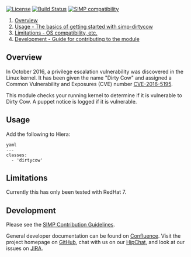 [![License](http://img.shields.io/:license-apache-blue.svg)](http://www.apache.org/licenses/LICENSE-2.0.html) [![Build Status](https://travis-ci.org/simp/pupmod-simp-dirtycow.svg)](https://travis-ci.org/simp/pupmod-simp-dirtycow) [![SIMP compatibility](https://img.shields.io/badge/SIMP%20compatibility-4.2.*%2F5.1.*-orange.svg)](https://img.shields.io/badge/SIMP%20compatibility-4.2.*%2F5.1.*-orange.svg)

1. [Overview](#overview)
2. [Usage - The basics of getting started with simp-dirtycow](#usage)
3. [Limitations - OS compatibility, etc.](#limitations)
4. [Development - Guide for contributing to the module](#development)

## Overview

In October 2016, a privilege escalation vulnerability was discovered 
in the Linux kernel.  It has been given the name "Dirty Cow" and 
assigned a Common Vulnerability and Exposures (CVE) number
[CVE-2016-5195](http://cve.mitre.org/cgi-bin/cvename.cgi?name=CVE-2016-5195).

This module checks your running kernel to determine if it is vulnerable
to Dirty Cow.  A puppet notice is logged if it is vulnerable.

## Usage

Add the following to Hiera:

```
yaml
---
classes:
  - 'dirtycow'
```

## Limitations

Currently this has only been tested with RedHat 7.

## Development

Please see the [SIMP Contribution Guidelines](https://simp-project.atlassian.net/wiki/display/SD/Contributing+to+SIMP).

General developer documentation can be found on
[Confluence](https://simp-project.atlassian.net/wiki/display/SD/SIMP+Development+Home).
Visit the project homepage on [GitHub](https://simp-project.com),
chat with us on our [HipChat](https://simp-project.hipchat.com/),
and look at our issues on  [JIRA](https://simp-project.atlassian.net/).

